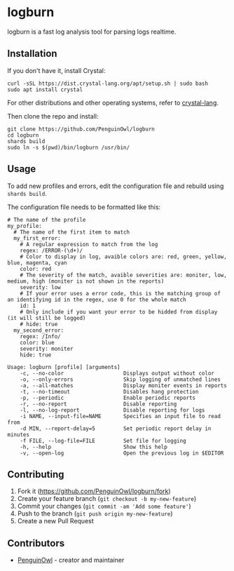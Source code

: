 # logburn

logburn is a fast log analysis tool for parsing logs realtime.

## Installation

If you don't have it, install Crystal:
```
curl -sSL https://dist.crystal-lang.org/apt/setup.sh | sudo bash
sudo apt install crystal
```

For other distributions and other operating systems, refer to [crystal-lang](https://crystal-lang.org/reference/installation/).

Then clone the repo and install:
```
git clone https://github.com/PenguinOwl/logburn
cd logburn
shards build
sudo ln -s $(pwd)/bin/logburn /usr/bin/
```

## Usage

To add new profiles and errors, edit the configuration file and rebuild using `shards build`.

The configuration file needs to be formatted like this:
```
# The name of the profile
my_profile:
  # The name of the first item to match
  my_first_error:
    # A regular expression to match from the log
    regex: /ERROR-(\d+)/
    # Color to display in log, avaible colors are: red, green, yellow, blue, magenta, cyan
    color: red
    # The severity of the match, avaible severities are: moniter, low, medium, high (moniter is not shown in the reports)
    severity: low
    # If your error uses a error code, this is the matching group of an identifying id in the regex, use 0 for the whole match
    id: 1
    # Only include if you want your error to be hidded from display (it will still be logged)
    # hide: true
  my_second_error:
    regex: /Info/
    color: blue
    severity: moniter
    hide: true
```
```
Usage: logburn [profile] [arguments]
    -c, --no-color                   Displays output without color
    -o, --only-errors                Skip logging of unmatched lines
    -a, --all-matches                Display moniter events in reports
    -t, --no-timeout                 Disables hang protection
    -p, --periodic                   Enable periodic reports
    -r, --no-report                  Disable reporting
    -l, --no-log-report              Disable reporting for logs
    -i NAME, --input-file=NAME       Specifies an input file to read from
    -d MIN, --report-delay=5         Set periodic report delay in minutes
    -f FILE, --log-file=FILE         Set file for logging
    -h, --help                       Show this help
    -v, --open-log                   Open the previous log in $EDITOR
```


    
## Contributing

1. Fork it (<https://github.com/PenguinOwl/logburn/fork>)
2. Create your feature branch (`git checkout -b my-new-feature`)
3. Commit your changes (`git commit -am 'Add some feature'`)
4. Push to the branch (`git push origin my-new-feature`)
5. Create a new Pull Request

## Contributors

- [PenguinOwl](https://github.com/your-github-user) - creator and maintainer
